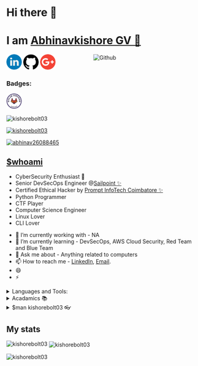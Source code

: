 # Hi there 👋

<!--
**kishorebolt03/kishorebolt03** is a ✨ _special_ ✨ repository because its `README.md` (this file) appears on your GitHub profile.

Here are some ideas to get you started:

- 🔭 I’m currently working on ...
- 🌱 I’m currently learning ...
- 👯 I’m looking to collaborate on ...
- 🤔 I’m looking for help with ...
- 💬 Ask me about ...
- 📫 How to reach me: ...
- 😄 Pronouns: ...
- ⚡ Fun fact: ...
-->

<h1>I am <a href="https://www.linkedin.com/in/abhinavkishoregv/">Abhinavkishore GV 👋 </h1>
<img width="55%" align="right" alt="Github" src="https://raw.githubusercontent.com/onimur/.github/master/.resources/git-header.svg" />
<a href="https://www.linkedin.com/in/abhinavkishore-g-v-6737b1183/"><img src="https://github.com/kishorebolt03/kishorebolt03/blob/master/logos/linkedin.png" width="40" /></a>
<a href="https://github.com/kishorebolt03"><img src="https://github.com/kishorebolt03/kishorebolt03/blob/master/logos/github-logo.png" width="40" /></a>
<a href="mailto:kishorebolt60@gmail.com"><img src="https://github.com/kishorebolt03/kishorebolt03/blob/master/logos/google-plus.png" width="40" /></a>
<h3>Badges:</h3>
	<div data-iframe-width="150" data-iframe-height="270" data-share-badge-id="0c1c2735-5af7-4891-be50-de6d82a5d2ee" data-share-badge-host="https://www.credly.com"></div><script type="text/javascript" async src="//cdn.credly.com/assets/utilities/embed.js"></script>
	<div data-iframe-width="150" data-iframe-height="270" data-share-badge-id="b609c878-dd55-4a00-a70f-c4a383c279ba" data-share-badge-host="https://www.credly.com"></div><script type="text/javascript" async src="//cdn.credly.com/assets/utilities/embed.js"></script>
<a href="https://badgr.com/public/assertions/iiM3-RNLQ4CN_ZF1xjjjAw"><img src="https://github.com/kishorebolt03/kishorebolt03/blob/master/GitLab_GitLab_Certified_Associate-2021-04-24.png" width="40" /></a><div data-iframe-width="150" data-iframe-height="270" data-share-badge-id="e3d93929-880f-47f6-b864-40555554c3b1" data-share-badge-host="https://www.credly.com"></div><script type="text/javascript" async src="//cdn.credly.com/assets/utilities/embed.js"></script>
<p align="left"> <img src="https://komarev.com/ghpvc/?username=kishorebolt03&label=Profile%20views&color=0e75b6&style=flat" alt="kishorebolt03" /> </p>

<p align="left"> <a href="https://github.com/ryo-ma/github-profile-trophy"><img src="https://github-profile-trophy.vercel.app/?username=kishorebolt03" alt="kishorebolt03" /></a> </p>

<p align="left"> <a href="https://twitter.com/abhinav26088465" target="blank"><img src="https://img.shields.io/twitter/follow/abhinav26088465?logo=twitter&style=for-the-badge" alt="abhinav26088465" /></a> </p>

<h2>  <a href="https://kishorebolt03.github.io">$whoami</a> </h2>
<ul>
	<li> CyberSecurity Enthusiast 🌱 </li>
	<li> Senior DevSecOps Engineer @<a href='https://www.sailpoint.com/'>Sailpoint ✨</a></li>
	<li> Certified Ethical Hacker by <a href="https://www.promptinfotech.co.in/">Prompt InfoTech Coimbatore ✨ </a></li>
	<li> Python Programmer</li>
	<li> CTF Player</li>
	<li> Computer Science Engineer</li>
	<li> Linux Lover</li>
	<li> CLI Lover </li>
	
</ul>
<ul>
	<li>🔭 I’m currently working with  	- NA</li>
	<li>🌱 I’m currently learning 		- DevSecOps, AWS Cloud Security, Red Team and Blue Team</li>
	<li>💬 Ask me about   			- Anything related to computers </li>
	<li>📫 How to reach me			- <a href='https://www.linkedin.com/in/abhinavkishore-g-v-6737b1183/'>LinkedIn</a>, <a href='mailto:kishorebolt60@gmail.com'>Email</a>.  </li>
	<li>😄 </li>
	<li>⚡  </li>
</ul>

<details>
	<summary>Languages and Tools:</summary>
<p align="left"> <a href="https://www.arduino.cc/" target="_blank"> <img src="https://cdn.worldvectorlogo.com/logos/arduino-1.svg" alt="arduino" width="40" height="40"/> </a> <a href="https://aws.amazon.com" target="_blank"> <img src="https://raw.githubusercontent.com/devicons/devicon/master/icons/amazonwebservices/amazonwebservices-original-wordmark.svg" alt="aws" width="40" height="40"/> </a> <a href="https://www.gnu.org/software/bash/" target="_blank"> <img src="https://www.vectorlogo.zone/logos/gnu_bash/gnu_bash-icon.svg" alt="bash" width="40" height="40"/> </a> <a href="https://circleci.com" target="_blank"> <img src="https://www.vectorlogo.zone/logos/circleci/circleci-icon.svg" alt="circleci" width="40" height="40"/> </a> <a href="https://www.w3schools.com/css/" target="_blank"> <img src="https://raw.githubusercontent.com/devicons/devicon/master/icons/css3/css3-original-wordmark.svg" alt="css3" width="40" height="40"/> </a> <a href="https://www.djangoproject.com/" target="_blank"> <img src="https://raw.githubusercontent.com/devicons/devicon/master/icons/django/django-original.svg" alt="django" width="40" height="40"/> </a> <a href="https://www.docker.com/" target="_blank"> <img src="https://raw.githubusercontent.com/devicons/devicon/master/icons/docker/docker-original-wordmark.svg" alt="docker" width="40" height="40"/> </a> <a href="https://git-scm.com/" target="_blank"> <img src="https://www.vectorlogo.zone/logos/git-scm/git-scm-icon.svg" alt="git" width="40" height="40"/> </a> <a href="https://www.w3.org/html/" target="_blank"> <img src="https://raw.githubusercontent.com/devicons/devicon/master/icons/html5/html5-original-wordmark.svg" alt="html5" width="40" height="40"/> </a> <a href="https://www.linux.org/" target="_blank"> <img src="https://raw.githubusercontent.com/devicons/devicon/master/icons/linux/linux-original.svg" alt="linux" width="40" height="40"/> </a> <a href="https://www.microsoft.com/en-us/sql-server" target="_blank"> <img src="https://www.svgrepo.com/show/303229/microsoft-sql-server-logo.svg" alt="mssql" width="40" height="40"/> </a> <a href="https://www.mysql.com/" target="_blank"> <img src="https://raw.githubusercontent.com/devicons/devicon/master/icons/mysql/mysql-original-wordmark.svg" alt="mysql" width="40" height="40"/> </a> <a href="https://www.postgresql.org" target="_blank"> <img src="https://raw.githubusercontent.com/devicons/devicon/master/icons/postgresql/postgresql-original-wordmark.svg" alt="postgresql" width="40" height="40"/> </a> <a href="https://www.python.org" target="_blank"> <img src="https://raw.githubusercontent.com/devicons/devicon/master/icons/python/python-original.svg" alt="python" width="40" height="40"/> </a> </p>
</details>	
	
<details>
<summary>Acadamics 📚</summary>
<ul>
	<li>Engineering**: <a href="http://siet.ac.in/">Sri Shakthi Institute of Engineering and Technology, Coimbatore</a></li>
  	<li>Schooling: <a href="https://amritavidyalayamcbse.com/">Amrita Vidyalayam, Nallampalayam, Coimbatore</a></li>
</ul>
</details>

<details>
<summary> $man kishorebolt03 👓 </summary>
<ul>
  <li><a>A dynamic and an avid DevSecOps Engineer with 3+ years of expertise in DevOps tools and Cloud Security services, encompassing AWS, Github, CICD tools, SAST, DAST, and Compliance with a proven ability in both independent and collaborative settings, excelling in communication and knowledge sharing. My commitment to efficiency is reflected in a focus on scripting and automation. Demonstrated proficiency in Linux over 6+ years, complemented by a robust foundation in cybersecurity by bringing a strategic approach to security operations, ensuring best practices and seamless integration across the development lifecycle.
 </a></li>
  <li>I am - Under Construction 💬</li>
  <li><a> Tools - Python, C, C++, Java, Arduino, Linux (Kali, parrotOS, blackarch, backbox, fedora, ubuntu, etc), Windows (server2008, server2012, server2016), CircleCI, Docker, Git, AWS Cloud, Social_Engineering_Kit, Wireshark, Nmap, Nikto, Metasploit, Openvas, Netsparker, OWASP ZAP, Aircrack-ng  and much more. </a></li>
</ul>
</details>

<h2>My stats</h2>
<p><img align="left" src="https://github-readme-stats.vercel.app/api/top-langs?username=kishorebolt03&show_icons=true&locale=en&layout=compact" alt="kishorebolt03" /></p>

<p>&nbsp;<img align="center" src="https://github-readme-stats.vercel.app/api?username=kishorebolt03&show_icons=true&locale=en" alt="kishorebolt03" /></p>

<p><img align="center" src="https://github-readme-streak-stats.herokuapp.com/?user=kishorebolt03&" alt="kishorebolt03" /></p>

